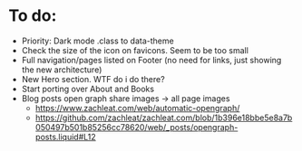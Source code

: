 # To do:
- Priority: Dark mode .class to data-theme
- Check the size of the icon on favicons. Seem to be too small
- Full navigation/pages listed on Footer (no need for links, just showing the new architecture)
- New Hero section. WTF do i do there?
- Start porting over About and Books
- Blog posts open graph share images -> all page images
  - https://www.zachleat.com/web/automatic-opengraph/
  - https://github.com/zachleat/zachleat.com/blob/1b396e18bbe5e8a7b050497b501b85256cc78620/web/_posts/opengraph-posts.liquid#L12
